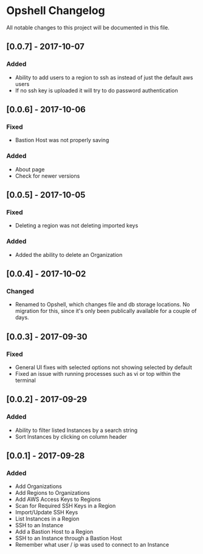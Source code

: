 # Opshell Changelog
All notable changes to this project will be documented in this file.

## [0.0.7] - 2017-10-07
### Added
- Ability to add users to a region to ssh as instead of just the default aws users
- If no ssh key is uploaded it will try to do password authentication

## [0.0.6] - 2017-10-06
### Fixed
- Bastion Host was not properly saving
### Added
- About page
- Check for newer versions

## [0.0.5] - 2017-10-05
### Fixed
- Deleting a region was not deleting imported keys
### Added
- Added the ability to delete an Organization

## [0.0.4] - 2017-10-02
### Changed
- Renamed to Opshell, which changes file and db storage locations.  No migration for this, since it's only been publically available for a couple of days.

## [0.0.3] - 2017-09-30
### Fixed
- General UI fixes with selected options not showing selected by default
- Fixed an issue with running processes such as vi or top within the terminal

## [0.0.2] - 2017-09-29
### Added
- Ability to filter listed Instances by a search string
- Sort Instances by clicking on column header

## [0.0.1] - 2017-09-28
### Added
- Add Organizations
- Add Regions to Organizations
- Add AWS Access Keys to Regions
- Scan for Required SSH Keys in a Region
- Import/Update SSH Keys
- List Instances in a Region
- SSH to an Instance
- Add a Bastion Host to a Region
- SSH to an Instance through a Bastion Host
- Remember what user / ip was used to connect to an Instance
